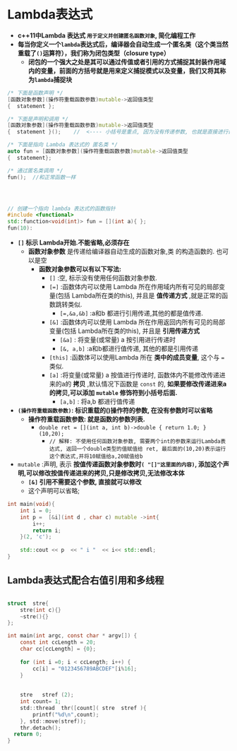 # Lambda表达式

- **c++11中Lambda 表达式  `用于定义并创建匿名函数对象`, 简化编程工作**
- **每当你定义一个`lambda`表达式后，编译器会自动生成一个匿名类（这个类当然重载了`()`运算符），我们称为闭包类型（closure type）**
    - **闭包的一个强大之处是其可以通过传值或者引用的方式捕捉其封装作用域内的变量，前面的方括号就是用来定义捕捉模式以及变量，我们又将其称为`lambda`捕捉块**

```c++
/* 下面是函数声明 */
[函数对象参数](操作符重载函数参数)mutable->返回值类型
{  statement };

/* 下面是声明和调用 */
[函数对象参数](操作符重载函数参数)mutable->返回值类型
{  statement }();    //  <---- 小括号是重点, 因为没有传递参数, 也就是直接进行调用

/* 下面是指向 Lambda 表达式的 匿名类 */
auto fun = [函数对象参数](操作符重载函数参数)mutable->返回值类型
{  statement};

/* 通过匿名类调用 */
fun();  //和正常函数一样




// 创建一个指向 lambda 表达式的函数指针
#include <functional>
std::function<void(int)> fun = [](int a){ };
fun(10):
```

- **`[]` 标示 Lambda开始.不能省略,必须存在**
  - **函数对象参数** 是传递给编译器自动生成的函数对象,类 的构造函数的. 也可以是空
    - **函数对象参数可以有以下写法:**
      - `[]` :空, 标示没有使用任何函数对象参数.
      - `[=]`  :函数体内可以使用 Lambda 所在作用域内所有可见的局部变量(包括 Lambda所在类的this), 并且是 **值传递方式** ,就是正常的函数跳转类似.
        - `[=,&a,&b]` :a和b 都进行引用传递,其他的都是值传递.
      - `[&]` :函数体内可以使用 Lambda 所在作用返回内所有可见的局部变量(包括 Lambda所在类的this), 并且是 **引用传递方式**
        - `[&a]` : 将变量(或常量) a 按引用进行传递时
        - `[&, a,b]` :a和b都进行值传递, 其他的都是引用传递
      - `[this]`  :函数体可以使用Lambda 所在 **类中的成员变量**, 这个与 `=` 类似.
      - `[a]`  :将变量(或常量) a 按值进行传递时, 函数体内不能修改传递进来的a的 **拷贝** ,默认情况下函数是 `const` 的, **如果要修改传递进来a的拷贝,可以添加 `mutable` 修饰符到小括号后面.**
        - `[a,b]` : 将a,b 都进行值传递
- **`(操作符重载函数参数)`: 标识重载的()操作符的参数, 在没有参数时可以省略**
  - **操作符重载函数参数: 就是函数的参数列表.**
    - `double ret = [](int a, int b)->double { return 1.0; }(10,20);`
      - `// 解释: 不使用任何函数对象参数, 需要两个int的参数来运行Lambda表达式, 返回一个double类型的值赋值给 ret, 最后面的(10,20)表示运行这个表达式,并将10赋值给a,20赋值给b`
- `mutable`  :声明, 表示 **按值传递函数对象参数时`( "[]"这里面的内容)`, 添加这个声明,可以修改按值传递进来的拷贝,只是修改拷贝,无法修改本体**
  - **`[&]`  引用不需要这个参数, 直接就可以修改**
  - 这个声明可以省略;



```c++
int main(void){
    int i = 0;
    int p =  [&i](int d , char c) mutable ->int{
        i++;
        return i;
    }(2, 'c');
    
    std::cout << p  << " i "  << i<< std::endl;
}
```









## Lambda表达式配合右值引用和多线程

```c

struct  stre{
    stre(int c){}
    ~stre(){}
};

int main(int argc, const char * argv[]) {
    const int ccLength = 20;
    char cc[ccLength] = {0};
    
    for (int i =0; i < ccLength; i++) {
        cc[i] = "0123456789ABCDEF"[i%16];
    }
  
  
    stre   stref (2);
    int count= 1;
    std::thread  thr([count]( stre  stref ){
        printf("%d\n",count);
    }, std::move(stref));
    thr.detach();
  return 0;
}
```


